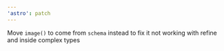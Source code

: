 ```yaml
---
'astro': patch
---
```


Move `image()` to come from `schema` instead to fix it not working with refine and inside complex types
